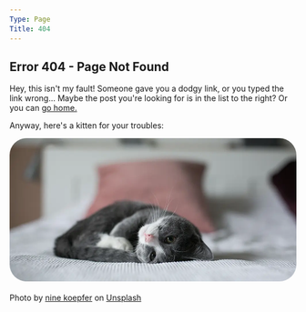 ```yaml
---
Type: Page
Title: 404
---
```


## Error 404 - Page Not Found

Hey, this isn't my fault! Someone gave you a dodgy link, or you typed the link wrong... Maybe the post you're looking for is in the list to the right? Or you can [go home.](/)

Anyway, here's a kitten for your troubles:
 
<div class="img-container-wide"> <img style="border-radius:30px;" src="https://raw.githubusercontent.com/george-probably/chachanidze.com/main/Images/404-kitten.webp" alt="a little kitten."> </div></br><div class="caption">Photo by <a href="https://unsplash.com/@enka80" target="_blank">nine koepfer</a> on <a href="https://unsplash.com/" target="_blank">Unsplash</a></div></br>
